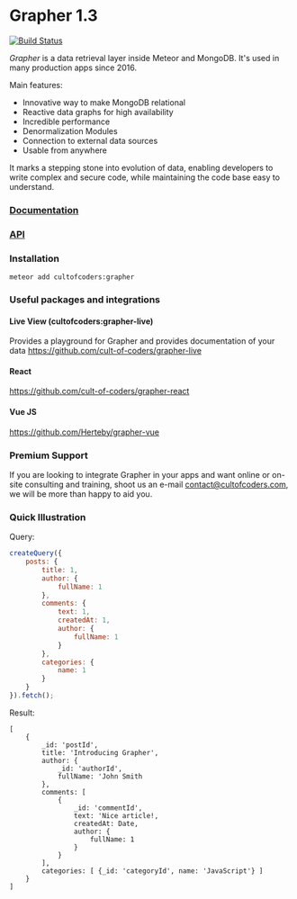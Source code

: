 # Grapher 1.3

[![Build Status](https://api.travis-ci.org/cult-of-coders/grapher.svg?branch=master)](https://travis-ci.org/cult-of-coders/grapher)

*Grapher* is a data retrieval layer inside Meteor and MongoDB. It's used in many production apps since 2016.

Main features:
- Innovative way to make MongoDB relational
- Reactive data graphs for high availability
- Incredible performance
- Denormalization Modules
- Connection to external data sources
- Usable from anywhere

It marks a stepping stone into evolution of data, enabling developers to write complex and secure code,
while maintaining the code base easy to understand.

### [Documentation](docs/table_of_contents.md)

### [API](docs/api.md)

### Installation
```
meteor add cultofcoders:grapher
```

### Useful packages and integrations

#### Live View (cultofcoders:grapher-live)

Provides a playground for Grapher and provides documentation of your data
https://github.com/cult-of-coders/grapher-live

#### React
https://github.com/cult-of-coders/grapher-react 

#### Vue JS
https://github.com/Herteby/grapher-vue


### Premium Support

If you are looking to integrate Grapher in your apps and want online or on-site consulting and training, 
shoot us an e-mail contact@cultofcoders.com, we will be more than happy to aid you.


### Quick Illustration

Query:
```js
createQuery({
    posts: {
        title: 1,
        author: {
            fullName: 1
        },
        comments: {
            text: 1,
            createdAt: 1,
            author: {
                fullName: 1
            }
        },
        categories: {
            name: 1
        }
    }
}).fetch();
```

Result:
```
[
    {
        _id: 'postId',
        title: 'Introducing Grapher',
        author: {
            _id: 'authorId',
            fullName: 'John Smith
        },
        comments: [
            {
                _id: 'commentId',
                text: 'Nice article!,
                createdAt: Date,
                author: {
                    fullName: 1
                }
            }
        ],
        categories: [ {_id: 'categoryId', name: 'JavaScript'} ]
    }
]
```
